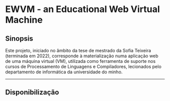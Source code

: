 # EWVM - an Educational Web Virtual Machine 
## Sinopsis 

Este projeto, iniciado no âmbito da tese de mestrado da Sofia Teixeira (terminada em 2022), corresponde à materialização numa aplicação web 
de uma máquina virtual (VM), utilizada como ferramenta de suporte nos cursos de Processamento de Linguagens e Compiladores, lecionados pelo
departamento de informática da universidade do minho. 

--- 

## Disponibilização 
